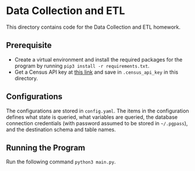# Data Collection and ETL

This directory contains code for the Data Collection and ETL homework.

## Prerequisite

* Create a virtual environment and install the required packages for the program by running `pip3 install -r requirements.txt`.
* Get a Census API key at [this link](https://api.census.gov/data/key_signup.html) and save in `.census_api_key` in this directory. 

## Configurations

The configurations are stored in `config.yaml`. The items in the configuration defines what state is queried, what variables are queried, the database connection credentials (with password assumed to be stored in `~/.pgpass`), and the destination schema and table names.

## Running the Program

Run the following command `python3 main.py`.
